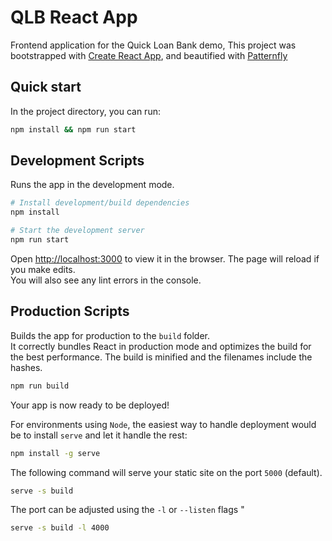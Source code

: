 # QLB React App

Frontend application for the Quick Loan Bank demo,
This project was bootstrapped with [Create React App](https://github.com/facebook/create-react-app), and beautified with [Patternfly](https://www.patternfly.org/v4/)

## Quick start

In the project directory, you can run:

```bash
npm install && npm run start
```

## Development Scripts

Runs the app in the development mode.<br />

```bash
# Install development/build dependencies
npm install

# Start the development server
npm run start
```

Open [http://localhost:3000](http://localhost:3000) to view it in the browser. The page will reload if you make edits.<br />
You will also see any lint errors in the console.

## Production Scripts

Builds the app for production to the `build` folder.<br />
It correctly bundles React in production mode and optimizes the build for the best performance.
The build is minified and the filenames include the hashes.<br />

```bash
npm run build
```

Your app is now ready to be deployed!

For environments using `Node`, the easiest way to handle deployment would be to install `serve` and let it handle the rest:

```bash
npm install -g serve
```

The following command will serve your static site on the port `5000` (default).

```bash
serve -s build
```

The port can be adjusted using the `-l` or `--listen` flags "

```bash
serve -s build -l 4000
```
